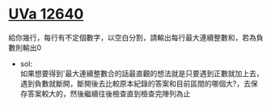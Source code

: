 # [UVa 12640](https://vjudge.net/problem/UVA-12640)  

給你幾行，每行有不定個數字，以空白分割，請輸出每行最大連續整數和，若為負數則輸出0  

* sol:  
  如果想要得到'最大連續整數合的話最直觀的想法就是只要遇到正數就加上去，遇到負數就斷開，斷開後去比較原本紀錄的答案和目前區間的哪個大?，去保存答案較大的，然後繼續往後檢查直到檢查完陣列為止

